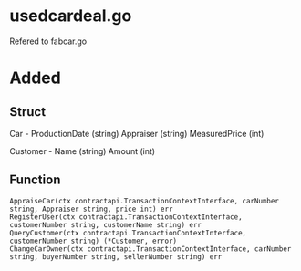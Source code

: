 usedcardeal.go
==============
Refered to fabcar.go

Added
=====
## Struct
Car - ProductionDate (string)
      Appraiser (string)
      MeasuredPrice (int)
      
Customer - Name (string)
           Amount (int)
           
## Function

```
AppraiseCar(ctx contractapi.TransactionContextInterface, carNumber string, Appraiser string, price int) err
RegisterUser(ctx contractapi.TransactionContextInterface, customerNumber string, customerName string) err
QueryCustomer(ctx contractapi.TransactionContextInterface, customerNumber string) (*Customer, error)
ChangeCarOwner(ctx contractapi.TransactionContextInterface, carNumber string, buyerNumber string, sellerNumber string) err
```
           
           
